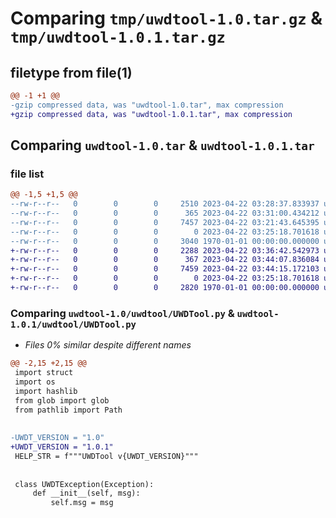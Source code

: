 # Comparing `tmp/uwdtool-1.0.tar.gz` & `tmp/uwdtool-1.0.1.tar.gz`

## filetype from file(1)

```diff
@@ -1 +1 @@
-gzip compressed data, was "uwdtool-1.0.tar", max compression
+gzip compressed data, was "uwdtool-1.0.1.tar", max compression
```

## Comparing `uwdtool-1.0.tar` & `uwdtool-1.0.1.tar`

### file list

```diff
@@ -1,5 +1,5 @@
--rw-r--r--   0        0        0     2510 2023-04-22 03:28:37.833937 uwdtool-1.0/README.md
--rw-r--r--   0        0        0      365 2023-04-22 03:31:00.434212 uwdtool-1.0/pyproject.toml
--rw-r--r--   0        0        0     7457 2023-04-22 03:21:43.645395 uwdtool-1.0/uwdtool/UWDTool.py
--rw-r--r--   0        0        0        0 2023-04-22 03:25:18.701618 uwdtool-1.0/uwdtool/__init__.py
--rw-r--r--   0        0        0     3040 1970-01-01 00:00:00.000000 uwdtool-1.0/PKG-INFO
+-rw-r--r--   0        0        0     2288 2023-04-22 03:36:42.542973 uwdtool-1.0.1/README.md
+-rw-r--r--   0        0        0      367 2023-04-22 03:44:07.836084 uwdtool-1.0.1/pyproject.toml
+-rw-r--r--   0        0        0     7459 2023-04-22 03:44:15.172103 uwdtool-1.0.1/uwdtool/UWDTool.py
+-rw-r--r--   0        0        0        0 2023-04-22 03:25:18.701618 uwdtool-1.0.1/uwdtool/__init__.py
+-rw-r--r--   0        0        0     2820 1970-01-01 00:00:00.000000 uwdtool-1.0.1/PKG-INFO
```

### Comparing `uwdtool-1.0/uwdtool/UWDTool.py` & `uwdtool-1.0.1/uwdtool/UWDTool.py`

 * *Files 0% similar despite different names*

```diff
@@ -2,15 +2,15 @@
 import struct
 import os
 import hashlib
 from glob import glob
 from pathlib import Path
 
 
-UWDT_VERSION = "1.0"
+UWDT_VERSION = "1.0.1"
 HELP_STR = f"""UWDTool v{UWDT_VERSION}"""
 
 
 class UWDTException(Exception):
     def __init__(self, msg):
         self.msg = msg
```

